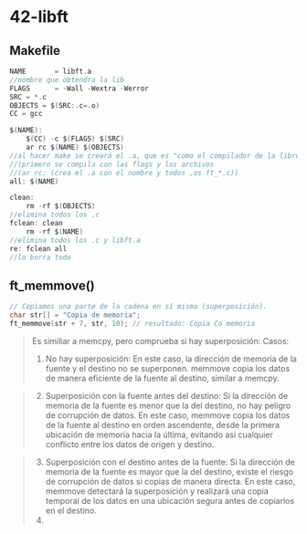 # 42-libft
## Makefile
```c
NAME       = libft.a
//nombre que obtendra la lib
FLAGS      = -Wall -Wextra -Werror
SRC = *.c
OBJECTS = $(SRC:.c=.o)
CC = gcc

$(NAME):
	$(CC) -c $(FLAGS) $(SRC)
	ar rc $(NAME) $(OBJECTS)
//al hacer make se creará el .a, que es "como el compilador de la libreria"
//(primero se compila con las flags y los archivos
//(ar rc: (crea el .a con el nombre y todos ,os ft_*.c))
all: $(NAME)

clean:
	rm -rf $(OBJECTS)
//elimina todos los .c
fclean: clean
	rm -rf $(NAME)
//elimina todos los .c y libft.a
re: fclean all
//lo borra todo

```

## ft_memmove()

```c
// Copiamos una parte de la cadena en sí misma (superposición).
char str[] = "Copia de memoria";
ft_memmove(str + 7, str, 10); // resultado: Copia Co memoria
```
> Es similiar a memcpy, pero comprueba si hay superposición:
> Casos:
> 1. No hay superposición: En este caso, la dirección de memoria de la fuente y el destino no se superponen. memmove copia los datos de manera eficiente de la fuente al destino, similar a memcpy.

> 2. Superposición con la fuente antes del destino: Si la dirección de memoria de la fuente es menor que la del destino, no hay peligro de corrupción de datos. En este caso, memmove copia los datos de la fuente al destino en orden ascendente, desde la primera ubicación de memoria hacia la última, evitando así cualquier conflicto entre los datos de origen y destino.

> 3. Superposición con el destino antes de la fuente: Si la dirección de memoria de la fuente es mayor que la del destino, existe el riesgo de corrupción de datos si copias de manera directa. En este caso, memmove detectará la superposición y realizará una copia temporal de los datos en una ubicación segura antes de copiarlos en el destino.
> 4. 
